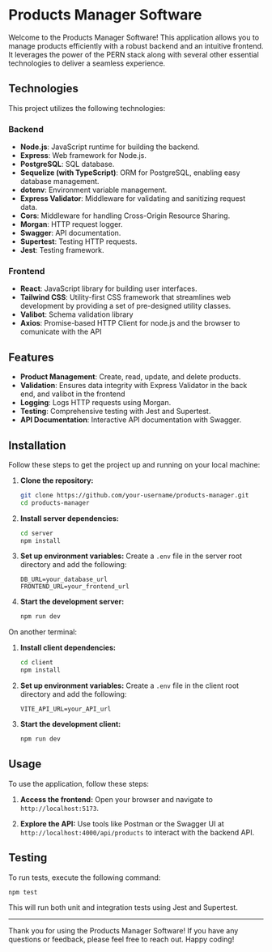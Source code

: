 # Products Manager Software

Welcome to the Products Manager Software! This application allows you to manage products efficiently with a robust backend and an intuitive frontend. It leverages the power of the PERN stack along with several other essential technologies to deliver a seamless experience.

## Technologies

This project utilizes the following technologies:

### Backend

- **Node.js**: JavaScript runtime for building the backend.
- **Express**: Web framework for Node.js.
- **PostgreSQL**: SQL database.
- **Sequelize (with TypeScript)**: ORM for PostgreSQL, enabling easy database management.
- **dotenv**: Environment variable management.
- **Express Validator**: Middleware for validating and sanitizing request data.
- **Cors**: Middleware for handling Cross-Origin Resource Sharing.
- **Morgan**: HTTP request logger.
- **Swagger**: API documentation.
- **Supertest**: Testing HTTP requests.
- **Jest**: Testing framework.



### Frontend

- **React**: JavaScript library for building user interfaces.
- **Tailwind CSS**: Utility-first CSS framework that streamlines web development by providing a set of pre-designed utility classes.
- **Valibot**: Schema validation library
- **Axios**: Promise-based HTTP Client for node.js and the browser to comunicate with the API


## Features

- **Product Management**: Create, read, update, and delete products.
- **Validation**: Ensures data integrity with Express Validator in the back end, and valibot in the frontend
- **Logging**: Logs HTTP requests using Morgan.
- **Testing**: Comprehensive testing with Jest and Supertest.
- **API Documentation**: Interactive API documentation with Swagger.

## Installation

Follow these steps to get the project up and running on your local machine:

1. **Clone the repository:**
    ```bash
    git clone https://github.com/your-username/products-manager.git
    cd products-manager
    ```

2. **Install server dependencies:**
    ```bash
    cd server
    npm install
    ```

3. **Set up environment variables:**
    Create a `.env` file in the server root directory and add the following:
    ```
    DB_URL=your_database_url
    FRONTEND_URL=your_frontend_url
    ```

4. **Start the development server:**
    ```bash
    npm run dev
    ```

On another terminal:

1. **Install client dependencies:**
    ```bash
    cd client
    npm install
    ```
2. **Set up environment variables:**
    Create a `.env` file in the client root directory and add the following:
    ```
    VITE_API_URL=your_API_url
    ```

3. **Start the development client:**
    ```bash
    npm run dev
    ```

## Usage

To use the application, follow these steps:

1. **Access the frontend:**
    Open your browser and navigate to `http://localhost:5173`.

2. **Explore the API:**
    Use tools like Postman or the Swagger UI at `http://localhost:4000/api/products` to interact with the backend API.

## Testing

To run tests, execute the following command:

```bash
npm test
```

This will run both unit and integration tests using Jest and Supertest.

***
Thank you for using the Products Manager Software! If you have any questions or feedback, please feel free to reach out. Happy coding!


